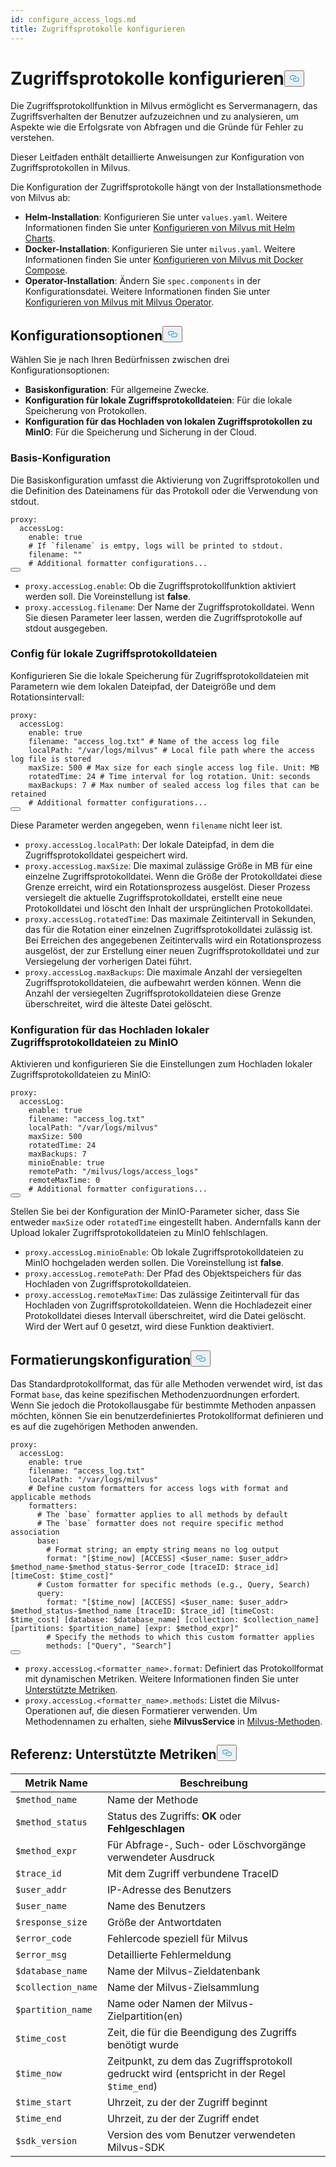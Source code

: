 ```yaml
---
id: configure_access_logs.md
title: Zugriffsprotokolle konfigurieren
---
```

<h1 id="Configure-Access-Logs" class="common-anchor-header">Zugriffsprotokolle konfigurieren<button data-href="#Configure-Access-Logs" class="anchor-icon" translate="no">
      <svg translate="no"
        aria-hidden="true"
        focusable="false"
        height="20"
        version="1.1"
        viewBox="0 0 16 16"
        width="16"
      >
        <path
          fill="#0092E4"
          fill-rule="evenodd"
          d="M4 9h1v1H4c-1.5 0-3-1.69-3-3.5S2.55 3 4 3h4c1.45 0 3 1.69 3 3.5 0 1.41-.91 2.72-2 3.25V8.59c.58-.45 1-1.27 1-2.09C10 5.22 8.98 4 8 4H4c-.98 0-2 1.22-2 2.5S3 9 4 9zm9-3h-1v1h1c1 0 2 1.22 2 2.5S13.98 12 13 12H9c-.98 0-2-1.22-2-2.5 0-.83.42-1.64 1-2.09V6.25c-1.09.53-2 1.84-2 3.25C6 11.31 7.55 13 9 13h4c1.45 0 3-1.69 3-3.5S14.5 6 13 6z"
        ></path>
      </svg>
    </button></h1><p>Die Zugriffsprotokollfunktion in Milvus ermöglicht es Servermanagern, das Zugriffsverhalten der Benutzer aufzuzeichnen und zu analysieren, um Aspekte wie die Erfolgsrate von Abfragen und die Gründe für Fehler zu verstehen.</p>
<p>Dieser Leitfaden enthält detaillierte Anweisungen zur Konfiguration von Zugriffsprotokollen in Milvus.</p>
<p>Die Konfiguration der Zugriffsprotokolle hängt von der Installationsmethode von Milvus ab:</p>
<ul>
<li><strong>Helm-Installation</strong>: Konfigurieren Sie unter <code translate="no">values.yaml</code>. Weitere Informationen finden Sie unter <a href="/docs/de/configure-helm.md">Konfigurieren von Milvus mit Helm Charts</a>.</li>
<li><strong>Docker-Installation</strong>: Konfigurieren Sie unter <code translate="no">milvus.yaml</code>. Weitere Informationen finden Sie unter <a href="/docs/de/configure-docker.md">Konfigurieren von Milvus mit Docker Compose</a>.</li>
<li><strong>Operator-Installation</strong>: Ändern Sie <code translate="no">spec.components</code> in der Konfigurationsdatei. Weitere Informationen finden Sie unter <a href="/docs/de/configure_operator.md">Konfigurieren von Milvus mit Milvus Operator</a>.</li>
</ul>
<h2 id="Configuration-options" class="common-anchor-header">Konfigurationsoptionen<button data-href="#Configuration-options" class="anchor-icon" translate="no">
      <svg translate="no"
        aria-hidden="true"
        focusable="false"
        height="20"
        version="1.1"
        viewBox="0 0 16 16"
        width="16"
      >
        <path
          fill="#0092E4"
          fill-rule="evenodd"
          d="M4 9h1v1H4c-1.5 0-3-1.69-3-3.5S2.55 3 4 3h4c1.45 0 3 1.69 3 3.5 0 1.41-.91 2.72-2 3.25V8.59c.58-.45 1-1.27 1-2.09C10 5.22 8.98 4 8 4H4c-.98 0-2 1.22-2 2.5S3 9 4 9zm9-3h-1v1h1c1 0 2 1.22 2 2.5S13.98 12 13 12H9c-.98 0-2-1.22-2-2.5 0-.83.42-1.64 1-2.09V6.25c-1.09.53-2 1.84-2 3.25C6 11.31 7.55 13 9 13h4c1.45 0 3-1.69 3-3.5S14.5 6 13 6z"
        ></path>
      </svg>
    </button></h2><p>Wählen Sie je nach Ihren Bedürfnissen zwischen drei Konfigurationsoptionen:</p>
<ul>
<li><strong>Basiskonfiguration</strong>: Für allgemeine Zwecke.</li>
<li><strong>Konfiguration für lokale Zugriffsprotokolldateien</strong>: Für die lokale Speicherung von Protokollen.</li>
<li><strong>Konfiguration für das Hochladen von lokalen Zugriffsprotokollen zu MinIO</strong>: Für die Speicherung und Sicherung in der Cloud.</li>
</ul>
<h3 id="Base-config" class="common-anchor-header">Basis-Konfiguration</h3><p>Die Basiskonfiguration umfasst die Aktivierung von Zugriffsprotokollen und die Definition des Dateinamens für das Protokoll oder die Verwendung von stdout.</p>
<pre><code translate="no" class="language-yaml"><span class="hljs-attr">proxy:</span>
  <span class="hljs-attr">accessLog:</span>
    <span class="hljs-attr">enable:</span> <span class="hljs-literal">true</span>
    <span class="hljs-comment"># If `filename` is emtpy, logs will be printed to stdout.</span>
    <span class="hljs-attr">filename:</span> <span class="hljs-string">&quot;&quot;</span>
    <span class="hljs-comment"># Additional formatter configurations...</span>
<button class="copy-code-btn"></button></code></pre>
<ul>
<li><code translate="no">proxy.accessLog.enable</code>: Ob die Zugriffsprotokollfunktion aktiviert werden soll. Die Voreinstellung ist <strong>false</strong>.</li>
<li><code translate="no">proxy.accessLog.filename</code>: Der Name der Zugriffsprotokolldatei. Wenn Sie diesen Parameter leer lassen, werden die Zugriffsprotokolle auf stdout ausgegeben.</li>
</ul>
<h3 id="Config-for-local-access-log-files" class="common-anchor-header">Config für lokale Zugriffsprotokolldateien</h3><p>Konfigurieren Sie die lokale Speicherung für Zugriffsprotokolldateien mit Parametern wie dem lokalen Dateipfad, der Dateigröße und dem Rotationsintervall:</p>
<pre><code translate="no" class="language-yaml"><span class="hljs-attr">proxy:</span>
  <span class="hljs-attr">accessLog:</span>
    <span class="hljs-attr">enable:</span> <span class="hljs-literal">true</span>
    <span class="hljs-attr">filename:</span> <span class="hljs-string">&quot;access_log.txt&quot;</span> <span class="hljs-comment"># Name of the access log file</span>
    <span class="hljs-attr">localPath:</span> <span class="hljs-string">&quot;/var/logs/milvus&quot;</span> <span class="hljs-comment"># Local file path where the access log file is stored</span>
    <span class="hljs-attr">maxSize:</span> <span class="hljs-number">500</span> <span class="hljs-comment"># Max size for each single access log file. Unit: MB</span>
    <span class="hljs-attr">rotatedTime:</span> <span class="hljs-number">24</span> <span class="hljs-comment"># Time interval for log rotation. Unit: seconds</span>
    <span class="hljs-attr">maxBackups:</span> <span class="hljs-number">7</span> <span class="hljs-comment"># Max number of sealed access log files that can be retained</span>
    <span class="hljs-comment"># Additional formatter configurations...</span>
<button class="copy-code-btn"></button></code></pre>
<p>Diese Parameter werden angegeben, wenn <code translate="no">filename</code> nicht leer ist.</p>
<ul>
<li><code translate="no">proxy.accessLog.localPath</code>: Der lokale Dateipfad, in dem die Zugriffsprotokolldatei gespeichert wird.</li>
<li><code translate="no">proxy.accessLog.maxSize</code>: Die maximal zulässige Größe in MB für eine einzelne Zugriffsprotokolldatei. Wenn die Größe der Protokolldatei diese Grenze erreicht, wird ein Rotationsprozess ausgelöst. Dieser Prozess versiegelt die aktuelle Zugriffsprotokolldatei, erstellt eine neue Protokolldatei und löscht den Inhalt der ursprünglichen Protokolldatei.</li>
<li><code translate="no">proxy.accessLog.rotatedTime</code>: Das maximale Zeitintervall in Sekunden, das für die Rotation einer einzelnen Zugriffsprotokolldatei zulässig ist. Bei Erreichen des angegebenen Zeitintervalls wird ein Rotationsprozess ausgelöst, der zur Erstellung einer neuen Zugriffsprotokolldatei und zur Versiegelung der vorherigen Datei führt.</li>
<li><code translate="no">proxy.accessLog.maxBackups</code>: Die maximale Anzahl der versiegelten Zugriffsprotokolldateien, die aufbewahrt werden können. Wenn die Anzahl der versiegelten Zugriffsprotokolldateien diese Grenze überschreitet, wird die älteste Datei gelöscht.</li>
</ul>
<h3 id="Config-for-uploading-local-access-log-files-to-MinIO" class="common-anchor-header">Konfiguration für das Hochladen lokaler Zugriffsprotokolldateien zu MinIO</h3><p>Aktivieren und konfigurieren Sie die Einstellungen zum Hochladen lokaler Zugriffsprotokolldateien zu MinIO:</p>
<pre><code translate="no" class="language-yaml"><span class="hljs-attr">proxy:</span>
  <span class="hljs-attr">accessLog:</span>
    <span class="hljs-attr">enable:</span> <span class="hljs-literal">true</span>
    <span class="hljs-attr">filename:</span> <span class="hljs-string">&quot;access_log.txt&quot;</span>
    <span class="hljs-attr">localPath:</span> <span class="hljs-string">&quot;/var/logs/milvus&quot;</span>
    <span class="hljs-attr">maxSize:</span> <span class="hljs-number">500</span>
    <span class="hljs-attr">rotatedTime:</span> <span class="hljs-number">24</span> 
    <span class="hljs-attr">maxBackups:</span> <span class="hljs-number">7</span>
    <span class="hljs-attr">minioEnable:</span> <span class="hljs-literal">true</span>
    <span class="hljs-attr">remotePath:</span> <span class="hljs-string">&quot;/milvus/logs/access_logs&quot;</span>
    <span class="hljs-attr">remoteMaxTime:</span> <span class="hljs-number">0</span>
    <span class="hljs-comment"># Additional formatter configurations...</span>
<button class="copy-code-btn"></button></code></pre>
<p>Stellen Sie bei der Konfiguration der MinIO-Parameter sicher, dass Sie entweder <code translate="no">maxSize</code> oder <code translate="no">rotatedTime</code> eingestellt haben. Andernfalls kann der Upload lokaler Zugriffsprotokolldateien zu MinIO fehlschlagen.</p>
<ul>
<li><code translate="no">proxy.accessLog.minioEnable</code>: Ob lokale Zugriffsprotokolldateien zu MinIO hochgeladen werden sollen. Die Voreinstellung ist <strong>false</strong>.</li>
<li><code translate="no">proxy.accessLog.remotePath</code>: Der Pfad des Objektspeichers für das Hochladen von Zugriffsprotokolldateien.</li>
<li><code translate="no">proxy.accessLog.remoteMaxTime</code>: Das zulässige Zeitintervall für das Hochladen von Zugriffsprotokolldateien. Wenn die Hochladezeit einer Protokolldatei dieses Intervall überschreitet, wird die Datei gelöscht. Wird der Wert auf 0 gesetzt, wird diese Funktion deaktiviert.</li>
</ul>
<h2 id="Formatter-config" class="common-anchor-header">Formatierungskonfiguration<button data-href="#Formatter-config" class="anchor-icon" translate="no">
      <svg translate="no"
        aria-hidden="true"
        focusable="false"
        height="20"
        version="1.1"
        viewBox="0 0 16 16"
        width="16"
      >
        <path
          fill="#0092E4"
          fill-rule="evenodd"
          d="M4 9h1v1H4c-1.5 0-3-1.69-3-3.5S2.55 3 4 3h4c1.45 0 3 1.69 3 3.5 0 1.41-.91 2.72-2 3.25V8.59c.58-.45 1-1.27 1-2.09C10 5.22 8.98 4 8 4H4c-.98 0-2 1.22-2 2.5S3 9 4 9zm9-3h-1v1h1c1 0 2 1.22 2 2.5S13.98 12 13 12H9c-.98 0-2-1.22-2-2.5 0-.83.42-1.64 1-2.09V6.25c-1.09.53-2 1.84-2 3.25C6 11.31 7.55 13 9 13h4c1.45 0 3-1.69 3-3.5S14.5 6 13 6z"
        ></path>
      </svg>
    </button></h2><p>Das Standardprotokollformat, das für alle Methoden verwendet wird, ist das Format <code translate="no">base</code>, das keine spezifischen Methodenzuordnungen erfordert. Wenn Sie jedoch die Protokollausgabe für bestimmte Methoden anpassen möchten, können Sie ein benutzerdefiniertes Protokollformat definieren und es auf die zugehörigen Methoden anwenden.</p>
<pre><code translate="no" class="language-yaml"><span class="hljs-attr">proxy:</span>
  <span class="hljs-attr">accessLog:</span>
    <span class="hljs-attr">enable:</span> <span class="hljs-literal">true</span>
    <span class="hljs-attr">filename:</span> <span class="hljs-string">&quot;access_log.txt&quot;</span>
    <span class="hljs-attr">localPath:</span> <span class="hljs-string">&quot;/var/logs/milvus&quot;</span>
    <span class="hljs-comment"># Define custom formatters for access logs with format and applicable methods</span>
    <span class="hljs-attr">formatters:</span>
      <span class="hljs-comment"># The `base` formatter applies to all methods by default</span>
      <span class="hljs-comment"># The `base` formatter does not require specific method association</span>
      <span class="hljs-attr">base:</span> 
        <span class="hljs-comment"># Format string; an empty string means no log output</span>
        <span class="hljs-attr">format:</span> <span class="hljs-string">&quot;[$time_now] [ACCESS] &lt;$user_name: $user_addr&gt; $method_name-$method_status-$error_code [traceID: $trace_id] [timeCost: $time_cost]&quot;</span>
      <span class="hljs-comment"># Custom formatter for specific methods (e.g., Query, Search)</span>
      <span class="hljs-attr">query:</span> 
        <span class="hljs-attr">format:</span> <span class="hljs-string">&quot;[$time_now] [ACCESS] &lt;$user_name: $user_addr&gt; $method_status-$method_name [traceID: $trace_id] [timeCost: $time_cost] [database: $database_name] [collection: $collection_name] [partitions: $partition_name] [expr: $method_expr]&quot;</span>
        <span class="hljs-comment"># Specify the methods to which this custom formatter applies</span>
        <span class="hljs-attr">methods:</span> [<span class="hljs-string">&quot;Query&quot;</span>, <span class="hljs-string">&quot;Search&quot;</span>]
<button class="copy-code-btn"></button></code></pre>
<ul>
<li><code translate="no">proxy.accessLog.&lt;formatter_name&gt;.format</code>: Definiert das Protokollformat mit dynamischen Metriken. Weitere Informationen finden Sie unter <a href="#reference-supported-metrics">Unterstützte Metriken</a>.</li>
<li><code translate="no">proxy.accessLog.&lt;formatter_name&gt;.methods</code>: Listet die Milvus-Operationen auf, die diesen Formatierer verwenden. Um Methodennamen zu erhalten, siehe <strong>MilvusService</strong> in <a href="https://github.com/milvus-io/milvus-proto/blob/master/proto/milvus.proto">Milvus-Methoden</a>.</li>
</ul>
<h2 id="Reference-Supported-metrics" class="common-anchor-header">Referenz: Unterstützte Metriken<button data-href="#Reference-Supported-metrics" class="anchor-icon" translate="no">
      <svg translate="no"
        aria-hidden="true"
        focusable="false"
        height="20"
        version="1.1"
        viewBox="0 0 16 16"
        width="16"
      >
        <path
          fill="#0092E4"
          fill-rule="evenodd"
          d="M4 9h1v1H4c-1.5 0-3-1.69-3-3.5S2.55 3 4 3h4c1.45 0 3 1.69 3 3.5 0 1.41-.91 2.72-2 3.25V8.59c.58-.45 1-1.27 1-2.09C10 5.22 8.98 4 8 4H4c-.98 0-2 1.22-2 2.5S3 9 4 9zm9-3h-1v1h1c1 0 2 1.22 2 2.5S13.98 12 13 12H9c-.98 0-2-1.22-2-2.5 0-.83.42-1.64 1-2.09V6.25c-1.09.53-2 1.84-2 3.25C6 11.31 7.55 13 9 13h4c1.45 0 3-1.69 3-3.5S14.5 6 13 6z"
        ></path>
      </svg>
    </button></h2><table>
<thead>
<tr><th>Metrik Name</th><th>Beschreibung</th></tr>
</thead>
<tbody>
<tr><td><code translate="no">$method_name</code></td><td>Name der Methode</td></tr>
<tr><td><code translate="no">$method_status</code></td><td>Status des Zugriffs: <strong>OK</strong> oder <strong>Fehlgeschlagen</strong></td></tr>
<tr><td><code translate="no">$method_expr</code></td><td>Für Abfrage-, Such- oder Löschvorgänge verwendeter Ausdruck</td></tr>
<tr><td><code translate="no">$trace_id</code></td><td>Mit dem Zugriff verbundene TraceID</td></tr>
<tr><td><code translate="no">$user_addr</code></td><td>IP-Adresse des Benutzers</td></tr>
<tr><td><code translate="no">$user_name</code></td><td>Name des Benutzers</td></tr>
<tr><td><code translate="no">$response_size</code></td><td>Größe der Antwortdaten</td></tr>
<tr><td><code translate="no">$error_code</code></td><td>Fehlercode speziell für Milvus</td></tr>
<tr><td><code translate="no">$error_msg</code></td><td>Detaillierte Fehlermeldung</td></tr>
<tr><td><code translate="no">$database_name</code></td><td>Name der Milvus-Zieldatenbank</td></tr>
<tr><td><code translate="no">$collection_name</code></td><td>Name der Milvus-Zielsammlung</td></tr>
<tr><td><code translate="no">$partition_name</code></td><td>Name oder Namen der Milvus-Zielpartition(en)</td></tr>
<tr><td><code translate="no">$time_cost</code></td><td>Zeit, die für die Beendigung des Zugriffs benötigt wurde</td></tr>
<tr><td><code translate="no">$time_now</code></td><td>Zeitpunkt, zu dem das Zugriffsprotokoll gedruckt wird (entspricht in der Regel <code translate="no">$time_end</code>)</td></tr>
<tr><td><code translate="no">$time_start</code></td><td>Uhrzeit, zu der der Zugriff beginnt</td></tr>
<tr><td><code translate="no">$time_end</code></td><td>Uhrzeit, zu der der Zugriff endet</td></tr>
<tr><td><code translate="no">$sdk_version</code></td><td>Version des vom Benutzer verwendeten Milvus-SDK</td></tr>
</tbody>
</table>
